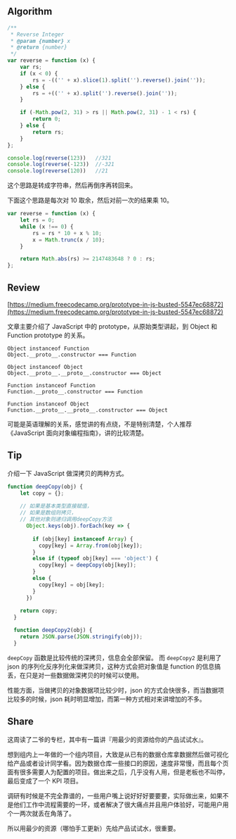 
## Algorithm
```javascript
/**
 * Reverse Integer
 * @param {number} x
 * @return {number}
 */
var reverse = function (x) {
    var rs;
    if (x < 0) {
        rs = -(('' + x).slice(1).split('').reverse().join(''));
    } else {
        rs = +(('' + x).split('').reverse().join(''));
    }

    if (-Math.pow(2, 31) > rs || Math.pow(2, 31) - 1 < rs) {
        return 0;
    } else {
        return rs;
    }
};

console.log(reverse(123))   //321
console.log(reverse(-123))  //-321
console.log(reverse(120))   //21
```
这个思路是转成字符串，然后再倒序再转回来。

下面这个思路是每次对 10 取余，然后对前一次的结果乘 10。

```javascript
var reverse = function (x) {
    let rs = 0;
    while (x !== 0) {
        rs = rs * 10 + x % 10;
        x = Math.trunc(x / 10);
    }

    return Math.abs(rs) >= 2147483648 ? 0 : rs;
};

```

## Review
[https://medium.freecodecamp.org/prototype-in-js-busted-5547ec68872](https://medium.freecodecamp.org/prototype-in-js-busted-5547ec68872)

文章主要介绍了 JavaScript 中的 prototype，从原始类型讲起，到 Object 和 Function prototype 的关系。

```
Object instanceof Function
Object.__proto__.constructor === Function

Object instanceof Object
Object.__proto__.__proto__.constructor === Object

Function instanceof Function
Function.__proto__.constructor === Function

Function instanceof Object
Function.__proto__.__proto__.constructor === Object
```

可能是英语理解的关系，感觉讲的有点绕，不是特别清楚，个人推荐《JavaScript 面向对象编程指南》，讲的比较清楚。

## Tip
介绍一下 JavaScript 做深拷贝的两种方式。

```javascript 
function deepCopy(obj) {
    let copy = {};
  
    // 如果是基本类型直接赋值，
    // 如果是数组则拷贝，
    // 其他对象则递归调用deepCopy方法
      Object.keys(obj).forEach(key => {
  
        if (obj[key] instanceof Array) {
          copy[key] = Array.from(obj[key]);
        }
        else if (typeof obj[key] === 'object') {
          copy[key] = deepCopy(obj[key]);
        }
        else {
          copy[key] = obj[key];
        }
      })
  
    return copy;
  }

  function deepCopy2(obj) {
    return JSON.parse(JSON.stringify(obj));
  }
```

`deepCopy` 函数是比较传统的深拷贝，信息会全部保留。
而 `deepCopy2` 是利用了 json 的序列化反序列化来做深拷贝，这种方式会把对象值是 function 的信息搞丢，在只是对一些数据做深拷贝的时候可以使用。

性能方面，当做拷贝的对象数据项比较少时，json 的方式会快很多，而当数据项比较多的时候，json 耗时明显增加，而第一种方式相对来讲增加的不多。


## Share

这周读了二爷的专栏，其中有一篇讲『用最少的资源给你的产品试试水』。

想到组内上一年做的一个组内项目，大致是从已有的数据仓库拿数据然后做可视化给产品或者设计同学看。因为数据仓库一些接口的原因，速度非常慢，而且每个页面有很多需要人为配置的项目。做出来之后，几乎没有人用，但是老板也不叫停，最后变成了一个 KPI 项目。

调研有时候是不完全靠谱的，一些用户嘴上说好好好要要要，实际做出来，如果不是他们工作中流程需要的一环，或者解决了很大痛点并且用户体验好，可能用户用个一两次就丢在角落了。

所以用最少的资源（哪怕手工更新）先给产品试试水，很重要。

